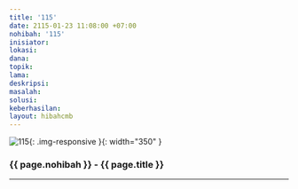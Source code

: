 ```yaml
---
title: '115'
date: 2115-01-23 11:08:00 +07:00
nohibah: '115'
inisiator: 
lokasi: 
dana: 
topik: 
lama: 
deskripsi: 
masalah: 
solusi: 
keberhasilan: 
layout: hibahcmb
---
```


![115](/static/img/hibahcmb/115.png){: .img-responsive }{: width="350" }

### {{ page.nohibah }} - {{ page.title }}

---
